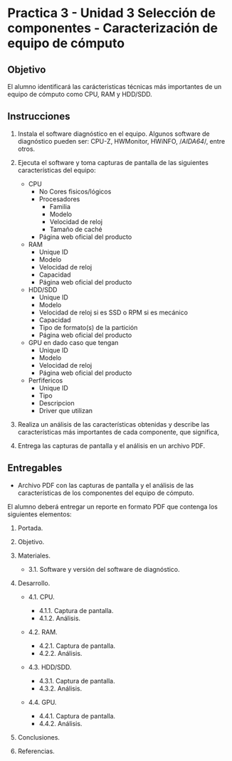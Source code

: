 # Practica 3 - Unidad 3 Selección de componentes - Caracterización de equipo de cómputo

## Objetivo

El alumno identificará las carácteristicas técnicas más importantes de un equipo de cómputo como CPU, RAM y HDD/SDD.

## Instrucciones

1. Instala el software diagnóstico en el equipo. Algunos software de diagnóstico pueden ser: CPU-Z, HWMonitor, HWiNFO, /*AIDA64*/, entre otros.

2. Ejecuta el software y toma capturas de pantalla de las siguientes características del equipo:
    - CPU
      - No Cores fisicos/lógicos
      - Procesadores
        - Familia
        - Modelo
        - Velocidad de reloj
        - Tamaño de caché
      - Página web oficial del producto
    - RAM
      - Unique ID
      - Modelo
      - Velocidad de reloj
      - Capacidad
      - Página web oficial del producto
    - HDD/SDD
      - Unique ID
      - Modelo
      - Velocidad de reloj si es SSD o RPM si es mecánico
      - Capacidad
      - Tipo de formato(s) de la partición
      - Página web oficial del producto
    - GPU en dado caso que tengan
      - Unique ID
      - Modelo
      - Velocidad de reloj
      - Página web oficial del producto
    - Perfifericos
      - Unique ID
      - Tipo
      - Descripcion
      - Driver que utilizan

3. Realiza un análisis de las características obtenidas y describe las características más importantes de cada componente, que significa,

4. Entrega las capturas de pantalla y el análisis en un archivo PDF.

## Entregables

- Archivo PDF con las capturas de pantalla y el análisis de las características de los componentes del equipo de cómputo.

El alumno deberá entregar un reporte en formato PDF que contenga los siguientes elementos:

1. Portada.

2. Objetivo.

3. Materiales.

    - 3.1. Software y versión del software de diagnóstico.

4. Desarrollo.

    - 4.1. CPU.
        - 4.1.1. Captura de pantalla.
        - 4.1.2. Análisis.

    - 4.2. RAM.
        - 4.2.1. Captura de pantalla.
        - 4.2.2. Análisis.

    - 4.3. HDD/SDD.
        - 4.3.1. Captura de pantalla.
        - 4.3.2. Análisis.

    - 4.4. GPU.
        - 4.4.1. Captura de pantalla.
        - 4.4.2. Análisis.

5. Conclusiones.

6. Referencias.
